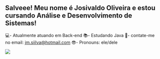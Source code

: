 ## Salveee! Meu nome é Josivaldo Oliveira e estou cursando Análise e Desenvolvimento de Sistemas!


💻- Atualmente atuando em Back-end
📚- Estudando Java
📩- contate-me no email: jm.siilva@hotmail.com
😎- Pronouns: ele/dele



<div> 
  <a href="https://www.instagram.com/_josiilva/" target="_blank"><img src="https://img.shields.io/badge/-Instagram-%23E4405F?style=for-the-badge&logo=instagram&logoColor=white" target="_blank"></a>
</div>
